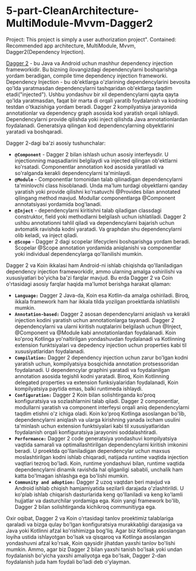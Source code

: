 # 5-part-CleanArchitecture-MultiModule-Mvvm-Dagger2
Project: This project is simply a user authorization project". Contained: Recommended app architecture, MultiModule, Mvvm, Dagger2(Dependency Injection).

[Dagger 2](https://developer.android.com/training/dependency-injection/dagger-basics) - bu Java va Android uchun mashhur dependency injection frameworkidir. Bu bizning ilovangizdagi dependencylarni boshqarishga yordam beradigan, compile time dependency injection frameworki. Dependency Injection - bu ob'ektlarga o'zlarining dependencylarini bevosita qo'lda yaratmasdan dependencylarni tashqaridan  ob'ektlarga taqdim etadi("injected"). Ushbu yondashuv bir xil dependencylarni qayta qayta qo'lda yaratmasdan, faqat bir marta di orqali yaratib foydalanish va kodning testdan o'tkazishiga yordam beradi. Dagger 2 kompilyatsiya jarayonida annotationlar va dependency graph asosida kod yaratish orqali ishlaydi. Dependencylarni provide qilishda yoki inject qilishda Java annotationlardan foydalanadi. Generatsiya qilingan kod dependencylarning obyektlarini yaratadi va boshqaradi.

Dagger 2-dagi ba'zi asosiy tushunchalar:

- **```@Component```** - Dagger 2 bilan ishlash uchun asosiy interfeysdir. U injectionning maqsadlarini belgilaydi va injected qilingan ob'ektlarni ko'rsatadi. Componentlar annotation kod asosida yaratiladi va so'ralganda kerakli dependencylarni ta'minlaydi.
- **```@Module```** - Componentlar tomonidan talab qilinadigan dependencylarni ta'minlovchi class hisoblanadi. Unda ma'lum turdagi obyektlarni qanday yaratish yoki provide qilishni ko'rsatuvchi @Provides bilan annotated qilingang method mavjud. Modullar componentlarga @Component annotatsiyasi yordamida bog'lanadi.
- **```@Inject```** - dependencylarni kiritishni talab qiladigan classdagi construktor, field yoki methodlarni belgilash uchun ishlatiladi. Dagger 2 ushbu annotationni tahlil qiladi va dependencylarni bajarish uchun avtomatik ravishda kodni yaratadi. Va graphdan shu dependencylarni olib keladi, va inject qiladi.
- **```@Scope```** - Dagger 2 dagi scopelar lifecycleni boshqarishga yordam beradi. Scopelar @Scope annotation yordamida aniqlanishi va componentlar yoki individual dependencylarga qo'llanilishi mumkin.

Dagger 2 va Koin ikkalasi ham Android-ni ishlab chiqishda qo'llaniladigan dependency injection frameworkidir, ammo ularning amalga oshirilishi va xususiyatlari bo'yicha ba'zi farqlar mavjud. Bu erda Dagger 2 va Coin o'rtasidagi asosiy farqlar haqida ma'lumot berishga harakat qilaman:
- **```Language:```** Dagger 2 Java-da, Koin esa Kotlin-da amalga oshiriladi. Biroq, ikkala framework ham har ikkala tilda yozilgan proektlarda ishlatilishi mumkin. 
- **```Annotation-based:```** Dagger 2 asosan dependencylarni aniqlash va kerakli injection kodini yaratish uchun annotationlarga tayanadi. Dagger 2 dependencylarni va ularni kiritish nuqtalarini belgilash uchun @Inject, @Component va @Module kabi annotationlardan foydalanadi. Koin ko'proq Kotlinga yo'naltirilgan yondashuvdan foydalanadi va Kotlinning extension funktsiyalari va depedency injection uchun properties kabi til xususiyatlaridan foydalanadi.
- **```Compilation:```** Dagger 2 dependency injection uchun zarur bo'lgan kodni yaratish uchun, kompilyatsiya bosqichida annotation protsessoridan foydalanadi. U dependencylar graphini yaratadi va foydalanilgan annotation asosida tegishli kodni yaratadi. Biroq, Koin Kotlinning delegated properties va extension funksiyalaridan foydalanadi, Koin kompilyatsiya paytida emas, balki runtimeda ishlaydi.
- **```Configuration:```** Dagger 2 Koin bilan solishtirganda ko'proq konfiguratsiya va sozlashlarnini talab qiladi. Dagger 2 componentlar, modullarni yaratish va component interfeysi orqali aniq dependencylarni taqdim etishni o'z ichiga oladi. Koin ko'proq Kotlinga asoslangan bo'lib, dependencylarni aniqlash va ularga kirishning yanada ixcham usulini ta'minlash uchun extension funktsiyalari kabi til xususiyatlaridan foydalanish orqali konfiguratsiya jarayonini soddalashtiradi.
- **```Performance:```** Dagger 2 code generatsiya yondashuvi kompilyatsiya vaqtida samarali va optimallashtirilgan dependencylarni kiritish imkonini beradi. U proektda qo'llaniladigan dependencylar uchun maxsus moslashtirilgan kodni ishlab chiqaradi, natijada runtime vaqtida injection vaqtlari tezroq bo'ladi. Koin, runtime yondashuvi bilan, runtime vaqtida dependencylarni dinamik ravishda hal qilganligi sababli, unchalik ham katta bo'lmagan ishlashga ega bo'lishi mumkin.
- **```Community and adoption:```** Dagger 2 uzoq vaqtdan beri mavjud va Android ishlab chiqish hamjamiyatida sezilarli darajada o'zlashtirildi. U ko'plab ishlab chiqarish dasturlarida keng qo'llaniladi va keng ko'lamli hujjatlar va dasturchilar yordamiga ega. Koin yangi framework bo'lib, Dagger 2 bilan solishtirganda kichikroq communitiyga ega.

Oxir oqibat, Dagger 2 va Koin o'rtasidagi tanlov proektimiz talablariga qaraladi va bizga qulay bo'lgan konfiguratsiya murakkabligi darajasiga va Java yoki Kotlinni afzal ko'rishimizga bog'liq. Agar biz Kotlinga asoslangan loyiha ustida ishlayotgan bo'lsak va qisqaroq va Kotlinga asoslangan yondashuvni afzal ko'rsak, Koin qaysidir jihatdan yaxshi tanlov bo'lishi mumkin. Ammo, agar biz Dagger 2 bilan yaxshi tanish bo'lsak yoki undan foydalanish bo'yicha yaxshi amaliyotga ega bo'lsak, Dagger 2-dan foydalanish juda ham foydali bo'ladi deb o'ylayman.
